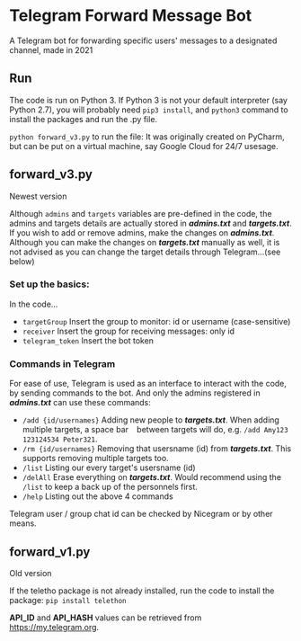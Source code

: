 # Telegram Forward Message Bot
A Telegram bot for forwarding specific users' messages to a designated channel, made in 2021

## Run
The code is run on Python 3. If Python 3 is not your default interpreter (say Python 2.7), you will probably need `pip3 install`, and `python3` command to install the packages and run the .py file.

`python forward_v3.py` to run the file: It was originally created on PyCharm, but can be put on a virtual machine, say Google Cloud for 24/7 usesage.

## forward_v3.py
Newest version

Although `admins` and `targets` variables are pre-defined in the code, the admins and targets details are actually stored in ***admins.txt*** and ***targets.txt***. If you wish to add or remove admins, make the changes on ***admins.txt***. Although you can make the changes on ***targets.txt*** manually as well, it is not advised as you can change the target details through Telegram...(see below)

### Set up the basics:
In the code...
- `targetGroup` Insert the group to monitor: id or username (case-sensitive)
- `receiver` Insert the group for receiving messages: only id
- `telegram_token` Insert the bot token

### Commands in Telegram
For ease of use, Telegram is used as an interface to interact with the code, by sending commands to the bot. And only the admins registered in ***admins.txt*** can use these commands:
- `/add {id/usernames}` Adding new people to ***targets.txt***. When adding multiple targets, a space bar ` ` between targets will do, e.g. `/add Amy123 123124534 Peter321`. 
- `/rm {id/usernames}` Removing that usersname (id) from ***targets.txt***. This supports removing multiple targets too.
- `/list` Listing our every target's usersname (id)
- `/delAll` Erase everything on ***targets.txt***. Would recommend using the `/list` to keep a back up of the personnels first.
- `/help` Listing out the above 4 commands

Telegram user / group chat id can be checked by Nicegram or by other means.

## forward_v1.py
Old version

If the teletho package is not already installed, run the code to install the package: `pip install telethon`

**API_ID** and **API_HASH** values can be retrieved from https://my.telegram.org.

